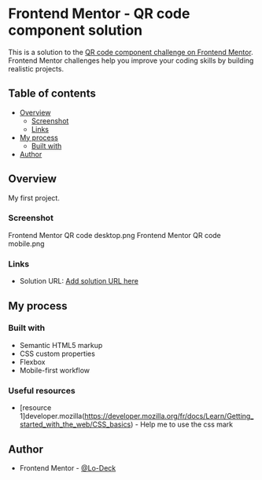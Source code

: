 # Frontend Mentor - QR code component solution

This is a solution to the [QR code component challenge on Frontend Mentor](https://www.frontendmentor.io/challenges/qr-code-component-iux_sIO_H). Frontend Mentor challenges help you improve your coding skills by building realistic projects. 

## Table of contents

- [Overview](#overview)
  - [Screenshot](#screenshot)
  - [Links](#links)
- [My process](#my-process)
  - [Built with](#built-with)
- [Author](#author)

## Overview
My first project.

### Screenshot
Frontend Mentor QR code desktop.png
Frontend Mentor QR code mobile.png

### Links

- Solution URL: [Add solution URL here]([https://your-solution-url.com](https://github.com/Lo-Deck/QR-code-component-First-project))


## My process

### Built with

- Semantic HTML5 markup
- CSS custom properties
- Flexbox
- Mobile-first workflow



### Useful resources

- [resource 1]developer.mozilla(https://developer.mozilla.org/fr/docs/Learn/Getting_started_with_the_web/CSS_basics) - Help me to use the css mark

## Author


- Frontend Mentor - [@Lo-Deck](https://www.frontendmentor.io/profile/yourusername)


